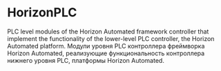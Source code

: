 # HorizonPLC
PLC level modules of the Horizon Automated framework controller that implement the functionality of the lower-level PLC controller, the Horizon Automated platform. Модули уровня PLC контроллера фреймворка Horizon Automated, реализующие функциональность контроллера нижнего уровня PLC, платформы Horizon Automated.
